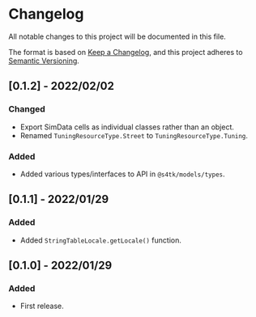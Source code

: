 # Changelog

All notable changes to this project will be documented in this file.

The format is based on [Keep a Changelog](https://keepachangelog.com/en/1.0.0/),
and this project adheres to [Semantic Versioning](https://semver.org/spec/v2.0.0.html).

## [0.1.2] - 2022/02/02
### Changed
- Export SimData cells as individual classes rather than an object.
- Renamed `TuningResourceType.Street` to `TuningResourceType.Tuning`.
### Added
- Added various types/interfaces to API in `@s4tk/models/types`.

## [0.1.1] - 2022/01/29
### Added
- Added `StringTableLocale.getLocale()` function.

## [0.1.0] - 2022/01/29
### Added
- First release.
